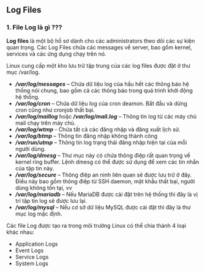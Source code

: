 ## Log Files
### 1. File Log là gì ???
**Log files** là một bộ hồ sơ dành cho các administrators theo dõi các sự kiện quan trọng.
Các Log Files chứa các messages về server, bao gồm kernel, services và các ứng dụng chạy trên nó.

Linux cung cấp một kho lưu trữ tập trung của các log files được đặt ở thư mục /var/log.

- ***/var/log/messages*** – Chứa dữ liệu log của hầu hết các thông báo hệ thống nói chung, bao gồm cả các thông báo trong quá trình khởi động hệ thống.
- ***/var/log/cron*** – Chứa dữ liệu log của cron deamon. Bắt đầu và dừng cron cũng như cronjob thất bại.
- ***/var/log/maillog*** hoặc ***/var/log/mail.log*** – Thông tin log từ các máy chủ mail chạy trên máy chủ.
- ***/var/log/wtmp*** - Chứa tất cả các đăng nhập và đăng xuất lịch sử.
- ***/var/log/btmp*** – Thông tin đăng nhập không thành công
- ***/var/run/utmp*** – Thông tin log trạng thái đăng nhập hiện tại của mỗi người dùng.
- ***/var/log/dmesg*** – Thư mục này có chứa thông điệp rất quan trọng về kernel ring buffer. Lệnh dmesg có thể được sử dụng để xem các tin nhắn của tập tin này.
- ***/var/log/secure*** – Thông điệp an ninh liên quan sẽ được lưu trữ ở đây. Điều này bao gồm thông điệp từ SSH daemon, mật khẩu thất bại, người dùng không tồn tại, vv
- ***/var/log/mariadb*** – Nếu MariaDB được cài đặt trên hệ thống thì đây là vị trí tập tin log sẽ được lưu lại.
- ***/var/log/mysql*** – Nếu cơ sở dữ liệu MySQL được cài đặt thì đây là thư mục log mặc định.

Các file Log được tạo ra trong môi trường Linux có thể chia thành 4 loại khác nhau:
  * Application Logs
  * Event Logs
  * Service Logs
  * System Logs
